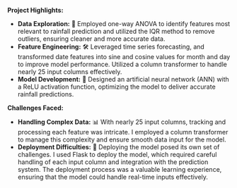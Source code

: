 

**Project Highlights:**

- **Data Exploration:** 🧹 Employed one-way ANOVA to identify features most relevant to rainfall prediction and utilized the IQR method to remove outliers, ensuring cleaner and more accurate data.
- **Feature Engineering:** 🛠️ Leveraged time series forecasting, and transformed date features into sine and cosine values for month and day to improve model performance. Utilized a column transformer to handle nearly 25 input columns effectively.
- **Model Development:** 🤖 Designed an artificial neural network (ANN) with a ReLU activation function, optimizing the model to deliver accurate rainfall predictions.

**Challenges Faced:**

- **Handling Complex Data:** 📊 With nearly 25 input columns, tracking and processing each feature was intricate. I employed a column transformer to manage this complexity and ensure smooth data input for the model.
- **Deployment Difficulties:** 🚀 Deploying the model posed its own set of challenges. I used Flask to deploy the model, which required careful handling of each input column and integration with the prediction system. The deployment process was a valuable learning experience, ensuring that the model could handle real-time inputs effectively.


